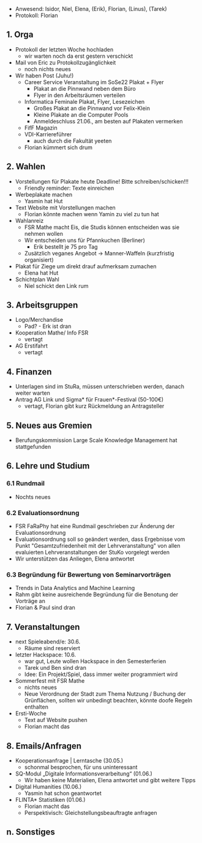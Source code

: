 ---
---

- Anwesend: Isidor, Niel, Elena, (Erik), Florian, (Linus), (Tarek)
- Protokoll: Florian

## 1. Orga

- Protokoll der letzten Woche hochladen
  - wir warten noch da erst gestern verschickt
- Mail von Eric zu Protokollzugänglichkeit
  - noch nichts neues
- Wir haben Post (Juhu!)
  - Career Service Veranstaltung im SoSe22 Plakat + Flyer
    - Plakat an die Pinnwand neben dem Büro
    - Flyer in den Arbeitsräumen verteilen
  - Informatica Feminale Plakat, Flyer, Lesezeichen
    - Großes Plakat an die Pinnwand vor Felix-Klein
    - Kleine Plakate an die Computer Pools
    - Anmeldeschluss 21.06., am besten auf Plakaten vermerken
  - FifF Magazin
  - VDI-Karriereführer
    - auch durch die Fakultät yeeten
  - Florian kümmert sich drum

## 2. Wahlen

- Vorstellungen für Plakate heute Deadline! Bitte schreiben/schicken!!!
  - Friendly reminder: Texte einreichen
- Werbeplakate machen
  - Yasmin hat Hut
- Text Website mit Vorstellungen machen
  - Florian könnte machen wenn Yamin zu viel zu tun hat
- Wahlanreiz
  - FSR Mathe macht Eis, die Studis können entscheiden was sie nehmen wollen
  - Wir entscheiden uns für Pfannkuchen (Berliner)
    - Erik bestellt je 75 pro Tag
  - Zusätzlich veganes Angebot -> Manner-Waffeln (kurzfristig organisiert)
- Plakat für Ziege um direkt drauf aufmerksam zumachen
  - Elena hat Hut
- Schichtplan Wahl
  - Niel schickt den Link rum

## 3. Arbeitsgruppen

- Logo/Merchandise
  - Pad? - Erk ist dran
- Kooperation Mathe/ Info FSR
  - vertagt
- AG Erstifahrt
  - vertagt

## 4. Finanzen

- Unterlagen sind im StuRa, müssen unterschrieben werden, danach weiter warten
- Antrag AG Link und Sigma* für Frauen*-Festival (50-100€)
  - vertagt, Florian gibt kurz Rückmeldung an Antragsteller

## 5. Neues aus Gremien

- Berufungskommission Large Scale Knowledge Management hat stattgefunden

## 6. Lehre und Studium

### 6.1 Rundmail

- Nochts neues

### 6.2 Evaluationsordnung

- FSR FaRaPhy hat eine Rundmail geschrieben zur Änderung der Evaluationsordnung
- Evaluationsordnung soll so geändert werden, dass Ergebnisse vom Punkt "Gesamtzufriedenheit mit der Lehrveranstaltung" von allen evaluierten Lehrveranstaltungen der StuKo vorgelegt werden
- Wir unterstützen das Anliegen, Elena antwortet

### 6.3 Begründung für Bewertung von Seminarvorträgen

- Trends in Data Analytics and Machine Learning
- Rahm gibt keine ausreichende Begründung für die Benotung der Vorträge an
- Florian & Paul sind dran

## 7. Veranstaltungen

- next Spieleabend/e: 30.6.
  - Räume sind reserviert
- letzter Hackspace: 10.6.
  - war gut, Leute wollen Hackspace in den Semesterferien
  - Tarek und Ben sind dran
  - Idee: Ein Projekt/Spiel, dass immer weiter programmiert wird
- Sommerfest mit FSR Mathe
  - nichts neues
  - Neue Verordnung der Stadt zum Thema Nutzung / Buchung der Grünflächen, sollten wir unbedingt beachten, könnte doofe Regeln enthalten
- Ersti-Woche
  - Text auf Website pushen
  - Florian macht das

## 8. Emails/Anfragen

- Kooperationsanfrage | Lerntasche (30.05.)
  - schonmal besprochen, für uns uninteressant
- SQ-Modul „Digitale Informationsverarbeitung“ (01.06.)
  - Wir haben keine Materialien, Elena antwortet und gibt weitere Tipps
- Digital Humanities (10.06.)
  - Yasmin hat schon geantwortet
- FLINTA\* Statistiken (01.06.)
  - Florian macht das
  - Perspektivisch: Gleichstellungsbeauftragte anfragen

## n. Sonstiges
